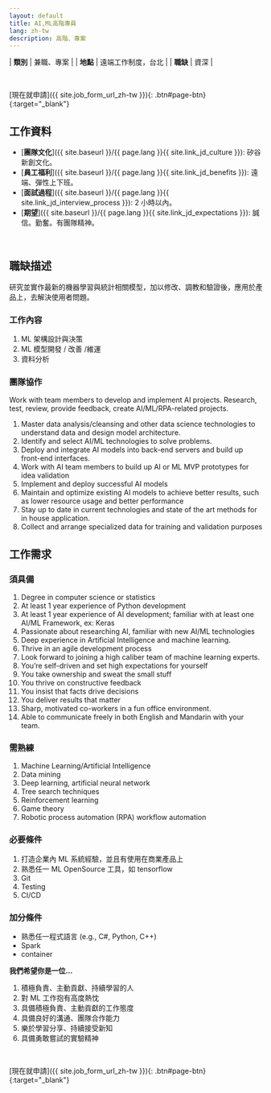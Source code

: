 ```yaml
---
layout: default
title: AI,ML高階專員
lang: zh-tw
description: 高階、專案
---
```




| **類別** | 兼職、專案 |
| **地點** | 遠端工作制度，台北 |
| **職缺** | 資深 |

<br>

[現在就申請]({{ site.job_form_url_zh-tw }}){: .btn#page-btn}{:target="_blank"}

## 工作資料
- [**團隊文化**]({{ site.baseurl }}/{{ page.lang }}{{ site.link_jd_culture }}): 矽谷新創文化。
- [**員工福利**]({{ site.baseurl }}/{{ page.lang }}{{ site.link_jd_benefits }}): 遠端、彈性上下班。
- [**面試過程**]({{ site.baseurl }}/{{ page.lang }}{{ site.link_jd_interview_process }}): 2 小時以內。
- [**期望**]({{ site.baseurl }}/{{ page.lang }}{{ site.link_jd_expectations }}): 誠信。勤奮。有團隊精神。

<br>

## 職缺描述

研究並實作最新的機器學習與統計相關模型，加以修改、調教和驗證後，應用於產品上，去解決使用者問題。

### 工作內容

1. ML 架構設計與決策
1. ML 模型開發 / 改善 /維運
1. 資料分析

### 團隊協作

Work with team members to develop and implement AI projects. Research, test, review, provide feedback, create AI/ML/RPA-related projects.

1. Master data analysis/cleansing and other data science technologies to understand data and design model architecture.
1. Identify and select AI/ML technologies to solve problems.
1. Deploy and integrate AI ​models into back-end servers and build up front-end interfaces.
1. Work with AI team members to build up AI or ML MVP prototypes for idea validation
1. Implement and deploy successful AI models
1. Maintain and optimize existing AI models to achieve better results, such as lower resource usage and better performance
1. Stay up to date in current technologies and state of the art methods for in house application.
1. Collect and arrange specialized data for training and validation purposes


## 工作需求

### 須具備

1. Degree in computer science or statistics
1. At least 1 year experience of Python development
1. At least 1 year experience of AI development; familiar with at least one AI/ML Framework, ex: Keras
1. Passionate about researching AI, familiar with new AI/ML technologies
1. Deep experience in Artificial Intelligence and machine learning.
1. Thrive in an agile development process
1. Look forward to joining a high caliber team of machine learning experts.
1. You’re self-driven and set high expectations for yourself
1. You take ownership and sweat the small stuff
1. You thrive on constructive feedback
1. You insist that facts drive decisions
1. You deliver results that matter
1. Sharp, motivated co-workers in a fun office environment.
1. Able to communicate freely in both English and Mandarin with your team.

### 需熟練

1. Machine Learning/Artificial Intelligence
1. Data mining
1. Deep learning, artificial neural network
1. Tree search techniques
1. Reinforcement learning
1. Game theory
1. Robotic process automation (RPA) workflow automation

### 必要條件

1. 打造企業內 ML 系統經驗，並且有使用在商業產品上
1. 熟悉任一 ML OpenSource 工具，如 tensorflow
1. Git
1. Testing
1. CI/CD

### 加分條件

- 熟悉任一程式語言 (e.g., C#, Python, C++)
- Spark
- container

**我們希望你是一位...**

1. 積極負責、主動貢獻、持續學習的人
1. 對 ML 工作抱有高度熱忱
1. 具備積極負責、主動貢獻的工作態度
1. 具備良好的溝通、團隊合作能力
1. 樂於學習分享、持續接受新知
1. 具備勇敢嘗試的實驗精神

<br>

[現在就申請]({{ site.job_form_url_zh-tw }}){: .btn#page-btn}{:target="_blank"}


